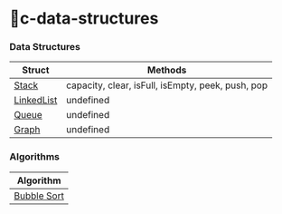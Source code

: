 # 🚀c-data-structures

### Data Structures

| Struct |  Methods |
| --- | --- |
| [Stack](stack) | capacity, clear, isFull, isEmpty, peek, push, pop |
| [LinkedList](linked-list) | undefined |
| [Queue](queue) | undefined |
| [Graph](graph) | undefined |

### Algorithms

| Algorithm |
| --- |
| [Bubble Sort](algorithms/bubble-sort)
